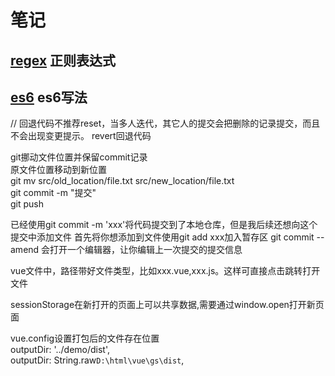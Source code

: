 # 笔记

## [regex](https://github.com/wangy0316/books/blob/master/regex/index.md) 正则表达式  

## [es6](https://github.com/wangy0316/books/blob/master/es6/index.md) es6写法

// 回退代码不推荐reset，当多人迭代，其它人的提交会把删除的记录提交，而且不会出现变更提示。
revert回退代码

git挪动文件位置并保留commit记录  
原文件位置移动到新位置  
git mv src/old_location/file.txt src/new_location/file.txt  
git commit -m "提交"  
git push  

已经使用git commit -m 'xxx'将代码提交到了本地仓库，但是我后续还想向这个提交中添加文件
首先将你想添加到文件使用git add xxx加入暂存区
git commit --amend 会打开一个编辑器，让你编辑上一次提交的提交信息

vue文件中，路径带好文件类型，比如xxx.vue,xxx.js。这样可直接点击跳转打开文件

sessionStorage在新打开的页面上可以共享数据,需要通过window.open打开新页面

vue.config设置打包后的文件存在位置  
outputDir: '../demo/dist',   
outputDir: String.raw`D:\html\vue\gs\dist`,  

